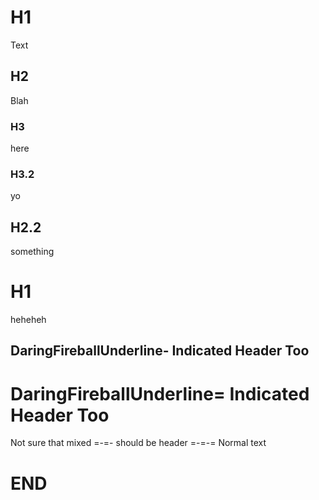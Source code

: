# H1
Text
## H2
Blah
### H3
here
### H3.2
yo
## H2.2
something
# H1
heheheh

DaringFireballUnderline- Indicated Header Too
-----
DaringFireballUnderline= Indicated Header Too
===
Not sure that mixed =-=- should be header
=-=-=
Normal text
# END